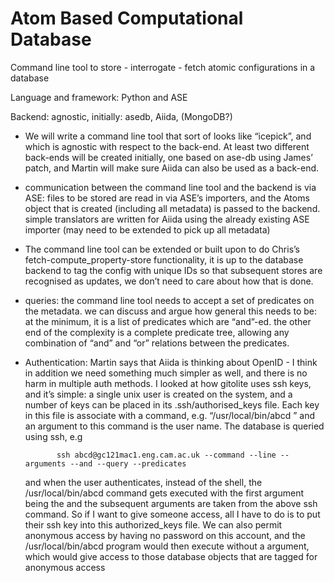 Atom Based Computational Database
=================================

Command line tool to store - interrogate - fetch atomic configurations in a database

Language and framework: Python and ASE

Backend: agnostic, initially: asedb, Aiida, (MongoDB?)



* We will write a command line tool that sort of looks like “icepick”, and which is agnostic with respect to the back-end. At least two different back-ends will be created initially, one based on ase-db using James’ patch, and Martin will make sure Aiida can also be used as a back-end. 

* communication between the command line tool and the backend is via ASE: files to be stored are read in via ASE’s importers, and the Atoms object that is created (including all metadata) is passed to the backend. simple translators are written for Aiida using the already existing ASE importer (may need to be extended to pick up all metadata)

* The command line tool can be extended or built upon to do Chris’s fetch-compute_property-store functionality, it is up to the database backend to tag the config with unique IDs so that subsequent stores are recognised as updates, we don’t need to care about how that is done.

* queries: the command line tool needs to accept a set of predicates on the metadata. we can discuss and argue how general this needs to be: at the minimum, it is a list of predicates which are “and”-ed. the other end of the complexity is a complete predicate tree, allowing any combination of “and” and “or” relations between the predicates. 

* Authentication: Martin says that Aiida is thinking about OpenID  - I think in addition we need something much simpler as well, and there is no harm in multiple auth methods. I looked at how gitolite uses ssh keys, and it’s simple: a single unix user is created on the system, and a number of keys can be placed in its .ssh/authorised_keys file. Each key in this file is associate with a command, e.g. “/usr/local/bin/abcd <user>” and an argument to this command is the user name. The database is queried using ssh, e.g

             ssh abcd@gc121mac1.eng.cam.ac.uk --command --line --arguments --and --query --predicates

  and when the user authenticates, instead of the shell, the /usr/local/bin/abcd command gets executed with the first argument being the <user> and the subsequent arguments are taken from the above ssh command. So if I want to give someone access, all I have to do is to put their ssh key into this authorized_keys file. We can also permit anonymous access by having no password on this account, and the /usr/local/bin/abcd program would then execute without a <user> argument, which would give access to those database objects that are tagged for anonymous access

